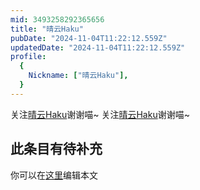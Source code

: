 ```yaml
---
mid: 3493258292365656
title: "晴云Haku"
pubDate: "2024-11-04T11:22:12.559Z"
updatedDate: "2024-11-04T11:22:12.559Z"
profile:
  {
    Nickname: ["晴云Haku"],
  }
---
```


关注[晴云Haku](https://space.bilibili.com/3493258292365656)谢谢喵~ 关注[晴云Haku](https://space.bilibili.com/3493258292365656)谢谢喵~

## 此条目有待补充
你可以在[这里](https://github.com/Yuhanawa/VTuber.ICU-Content/edit/master/v/晴云Haku/index.md)编辑本文
